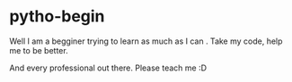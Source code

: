 # pytho-begin
Well I am a begginer trying to learn as much as I can .
Take my code, help me to be better.

And every professional out there. Please teach me :D

